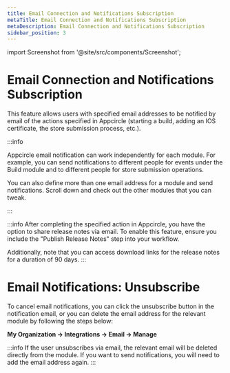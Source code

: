 ```yaml
---
title: Email Connection and Notifications Subscription
metaTitle: Email Connection and Notifications Subscription
metaDescription: Email Connection and Notifications Subscription
sidebar_position: 3
---
```


import Screenshot from '@site/src/components/Screenshot';

# Email Connection and Notifications Subscription

This feature allows users with specified email addresses to be notified by email of the actions specified in Appcircle (starting a build, adding an IOS certificate, the store submission process, etc.).

<Screenshot url='https://cdn.appcircle.io/docs/assets/email-notify-build-events.png' />

:::info

Appcircle email notification can work independently for each module. For example, you can send notifications to different people for events under the Build module and to different people for store submission operations.

You can also define more than one email address for a module and send notifications. Scroll down and check out the other modules that you can tweak.

:::

<Screenshot url='https://cdn.appcircle.io/docs/assets/email-notify-signing-identity.png' />

:::info
After completing the specified action in Appcircle, you have the option to share release notes via email.
To enable this feature, ensure you include the "Publish Release Notes" step into your workflow.

Additionally, note that you can access download links for the release notes for a duration of 90 days.
:::

<Screenshot url='https://cdn.appcircle.io/docs/assets/2446-ReleaseNotesViaEmail.png' />

# Email Notifications: Unsubscribe

To cancel email notifications, you can click the unsubscribe button in the notification email, or you can delete the email address for the relevant module by following the steps below:

**My Organization -> Integrations -> Email -> Manage**

<Screenshot url='https://cdn.appcircle.io/docs/assets/email-manage_v2.png' />

:::info
If the user unsubscribes via email, the relevant email will be deleted directly from the module. If you want to send notifications, you will need to add the email address again.
:::
